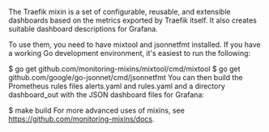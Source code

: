 The Traefik mixin is a set of configurable, reusable, and extensible dashboards based on the metrics exported by Traefik itself. It also creates suitable dashboard descriptions for Grafana.

To use them, you need to have mixtool and jsonnetfmt installed. If you have a working Go development environment, it's easiest to run the following:

$ go get github.com/monitoring-mixins/mixtool/cmd/mixtool
$ go get github.com/google/go-jsonnet/cmd/jsonnetfmt
You can then build the Prometheus rules files alerts.yaml and rules.yaml and a directory dashboard_out with the JSON dashboard files for Grafana:

$ make build
For more advanced uses of mixins, see https://github.com/monitoring-mixins/docs.
